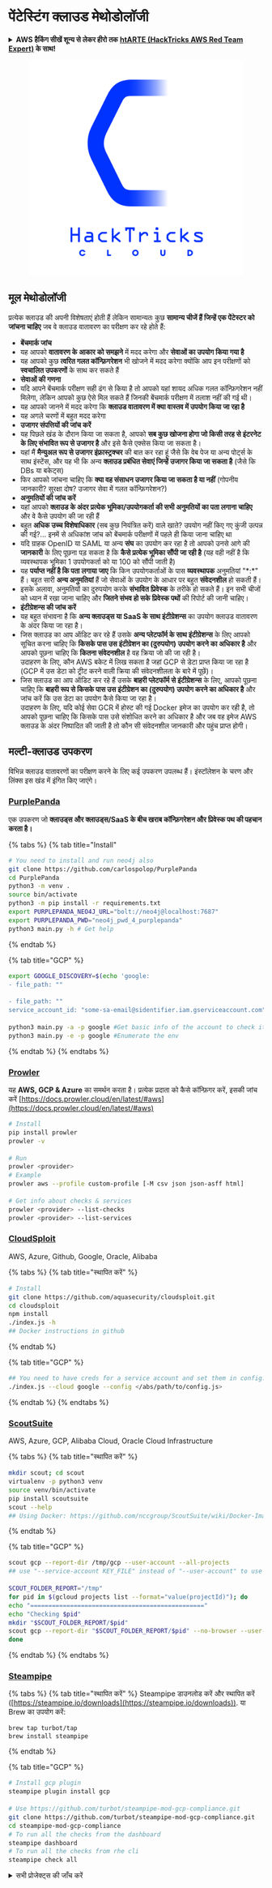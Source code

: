# पेंटेस्टिंग क्लाउड मेथोडोलॉजी

<details>

<summary><strong>AWS हैकिंग सीखें शून्य से लेकर हीरो तक</strong> <a href="https://training.hacktricks.xyz/courses/arte"><strong>htARTE (HackTricks AWS Red Team Expert)</strong></a><strong> के साथ!</strong></summary>

HackTricks का समर्थन करने के अन्य तरीके:

* यदि आप चाहते हैं कि आपकी **कंपनी का विज्ञापन HackTricks में दिखाई दे** या **HackTricks को PDF में डाउनलोड करें**, तो [**सब्सक्रिप्शन प्लान्स**](https://github.com/sponsors/carlospolop) देखें!
* [**आधिकारिक PEASS & HackTricks स्वैग**](https://peass.creator-spring.com) प्राप्त करें
* [**The PEASS Family**](https://opensea.io/collection/the-peass-family) की खोज करें, हमारा एक्सक्लूसिव [**NFTs**](https://opensea.io/collection/the-peass-family) का संग्रह
* 💬 [**Discord group**](https://discord.gg/hRep4RUj7f) में **शामिल हों** या [**telegram group**](https://t.me/peass) में या **Twitter** पर 🐦 [**@carlospolopm**](https://twitter.com/carlospolopm) को **फॉलो करें**.
* **अपनी हैकिंग ट्रिक्स साझा करें PRs जमा करके** [**HackTricks**](https://github.com/carlospolop/hacktricks) और [**HackTricks Cloud**](https://github.com/carlospolop/hacktricks-cloud) github repos में.

</details>

<figure><img src="../.gitbook/assets/CLOUD-logo-letters.svg" alt=""><figcaption></figcaption></figure>

## मूल मेथोडोलॉजी

प्रत्येक क्लाउड की अपनी विशेषताएं होती हैं लेकिन सामान्यतः कुछ **सामान्य चीजें हैं जिन्हें एक पेंटेस्टर को जांचना चाहिए** जब वे क्लाउड वातावरण का परीक्षण कर रहे होते हैं:

* **बेंचमार्क जांच**
* यह आपको **वातावरण के आकार को समझने** में मदद करेगा और **सेवाओं का उपयोग किया गया है**
* यह आपको कुछ **त्वरित गलत कॉन्फ़िगरेशन** भी खोजने में मदद करेगा क्योंकि आप इन परीक्षणों को **स्वचालित उपकरणों** के साथ कर सकते हैं
* **सेवाओं की गणना**
* यदि आपने बेंचमार्क परीक्षण सही ढंग से किया है तो आपको यहां शायद अधिक गलत कॉन्फ़िगरेशन नहीं मिलेगा, लेकिन आपको कुछ ऐसे मिल सकते हैं जिनकी बेंचमार्क परीक्षण में तलाश नहीं की गई थी।
* यह आपको जानने में मदद करेगा कि **क्लाउड वातावरण में क्या वास्तव में उपयोग किया जा रहा है**
* यह अगले चरणों में बहुत मदद करेगा
* **उजागर संपत्तियों की जांच करें**
* यह पिछले खंड के दौरान किया जा सकता है, आपको **सब कुछ खोजना होगा जो किसी तरह से इंटरनेट के लिए संभावित रूप से उजागर है** और इसे कैसे एक्सेस किया जा सकता है।
* यहां मैं **मैन्युअल रूप से उजागर इंफ्रास्ट्रक्चर** की बात कर रहा हूं जैसे कि वेब पेज या अन्य पोर्ट्स के साथ इंस्टेंस, और यह भी कि अन्य **क्लाउड प्रबंधित सेवाएं जिन्हें उजागर किया जा सकता है** (जैसे कि DBs या बकेट्स)
* फिर आपको जांचना चाहिए कि **क्या वह संसाधन उजागर किया जा सकता है या नहीं** (गोपनीय जानकारी? सुरक्षा दोष? उजागर सेवा में गलत कॉन्फ़िगरेशन?)
* **अनुमतियों की जांच करें**
* यहां आपको **क्लाउड के अंदर प्रत्येक भूमिका/उपयोगकर्ता की सभी अनुमतियों का पता लगाना चाहिए** और वे कैसे उपयोग की जा रही हैं
* बहुत **अधिक उच्च विशेषाधिकार** (सब कुछ नियंत्रित करें) वाले खाते? उपयोग नहीं किए गए कुंजी उत्पन्न की गई?... इनमें से अधिकांश जांच को बेंचमार्क परीक्षणों में पहले ही किया जाना चाहिए था
* यदि ग्राहक OpenID या SAML या अन्य **संघ** का उपयोग कर रहा है तो आपको उनसे आगे की **जानकारी** के लिए पूछना पड़ सकता है कि **कैसे प्रत्येक भूमिका सौंपी जा रही है** (यह वही नहीं है कि व्यवस्थापक भूमिका 1 उपयोगकर्ता को या 100 को सौंपी जाती है)
* यह **पर्याप्त नहीं है कि पता लगाया जाए** कि किन उपयोगकर्ताओं के पास **व्यवस्थापक** अनुमतियां "\*:\*" हैं। बहुत सारी **अन्य अनुमतियां** हैं जो सेवाओं के उपयोग के आधार पर बहुत **संवेदनशील** हो सकती हैं।
* इसके अलावा, अनुमतियों का दुरुपयोग करके **संभावित प्रिवेस्क** के तरीके हो सकते हैं। इन सभी चीजों को ध्यान में रखा जाना चाहिए और **जितने संभव हो सके प्रिवेस्क पथों** की रिपोर्ट की जानी चाहिए।
* **इंटीग्रेशन्स की जांच करें**
* यह बहुत संभावना है कि **अन्य क्लाउड्स या SaaS के साथ इंटीग्रेशन्स** का उपयोग क्लाउड वातावरण के अंदर किया जा रहा है।
* जिस क्लाउड का आप ऑडिट कर रहे हैं उसके **अन्य प्लेटफॉर्म के साथ इंटीग्रेशन्स** के लिए आपको सूचित करना चाहिए कि **किसके पास उस इंटीग्रेशन का (दुरुपयोग) उपयोग करने का अधिकार है** और आपको पूछना चाहिए कि **कितना संवेदनशील** है वह क्रिया जो की जा रही है।\
उदाहरण के लिए, कौन AWS बकेट में लिख सकता है जहां GCP से डेटा प्राप्त किया जा रहा है (GCP में उस डेटा को ट्रीट करने वाली क्रिया की संवेदनशीलता के बारे में पूछें)।
* जिस क्लाउड का आप ऑडिट कर रहे हैं उसके **बाहरी प्लेटफॉर्म से इंटीग्रेशन्स** के लिए, आपको पूछना चाहिए कि **बाहरी रूप से किसके पास उस इंटीग्रेशन का (दुरुपयोग) उपयोग करने का अधिकार है** और जांच करें कि उस डेटा का उपयोग कैसे किया जा रहा है।\
उदाहरण के लिए, यदि कोई सेवा GCR में होस्ट की गई Docker इमेज का उपयोग कर रही है, तो आपको पूछना चाहिए कि किसके पास उसे संशोधित करने का अधिकार है और जब वह इमेज AWS क्लाउड के अंदर निष्पादित की जाती है तो कौन सी संवेदनशील जानकारी और पहुंच प्राप्त होगी।

## मल्टी-क्लाउड उपकरण

विभिन्न क्लाउड वातावरणों का परीक्षण करने के लिए कई उपकरण उपलब्ध हैं। इंस्टॉलेशन के चरण और लिंक्स इस खंड में इंगित किए जाएंगे।

### [PurplePanda](https://github.com/carlospolop/purplepanda)

एक उपकरण जो **क्लाउड्स और क्लाउड्स/SaaS के बीच खराब कॉन्फ़िगरेशन और प्रिवेस्क पथ की पहचान करता है।**

{% tabs %}
{% tab title="Install"
```bash
# You need to install and run neo4j also
git clone https://github.com/carlospolop/PurplePanda
cd PurplePanda
python3 -m venv .
source bin/activate
python3 -m pip install -r requirements.txt
export PURPLEPANDA_NEO4J_URL="bolt://neo4j@localhost:7687"
export PURPLEPANDA_PWD="neo4j_pwd_4_purplepanda"
python3 main.py -h # Get help
```
{% endtab %}

{% tab title="GCP" %}
```bash
export GOOGLE_DISCOVERY=$(echo 'google:
- file_path: ""

- file_path: ""
service_account_id: "some-sa-email@sidentifier.iam.gserviceaccount.com"' | base64)

python3 main.py -a -p google #Get basic info of the account to check it's correctly configured
python3 main.py -e -p google #Enumerate the env
```
{% endtab %}
{% endtabs %}

### [Prowler](https://github.com/prowler-cloud/prowler)

यह **AWS, GCP & Azure** का समर्थन करता है। प्रत्येक प्रदाता को कैसे कॉन्फ़िगर करें, इसकी जांच करें [https://docs.prowler.cloud/en/latest/#aws](https://docs.prowler.cloud/en/latest/#aws)
```bash
# Install
pip install prowler
prowler -v

# Run
prowler <provider>
# Example
prowler aws --profile custom-profile [-M csv json json-asff html]

# Get info about checks & services
prowler <provider> --list-checks
prowler <provider> --list-services
```
### [CloudSploit](https://github.com/aquasecurity/cloudsploit)

AWS, Azure, Github, Google, Oracle, Alibaba

{% tabs %}
{% tab title="स्थापित करें" %}
```bash
# Install
git clone https://github.com/aquasecurity/cloudsploit.git
cd cloudsploit
npm install
./index.js -h
## Docker instructions in github
```
{% endtab %}

{% tab title="GCP" %}
```bash
## You need to have creds for a service account and set them in config.js file
./index.js --cloud google --config </abs/path/to/config.js>
```
{% endtab %}
{% endtabs %}

### [ScoutSuite](https://github.com/nccgroup/ScoutSuite)

AWS, Azure, GCP, Alibaba Cloud, Oracle Cloud Infrastructure

{% tabs %}
{% tab title="स्थापित करें" %}
```bash
mkdir scout; cd scout
virtualenv -p python3 venv
source venv/bin/activate
pip install scoutsuite
scout --help
## Using Docker: https://github.com/nccgroup/ScoutSuite/wiki/Docker-Image
```
{% endtab %}

{% tab title="GCP" %}
```bash
scout gcp --report-dir /tmp/gcp --user-account --all-projects
## use "--service-account KEY_FILE" instead of "--user-account" to use a service account

SCOUT_FOLDER_REPORT="/tmp"
for pid in $(gcloud projects list --format="value(projectId)"); do
echo "================================================"
echo "Checking $pid"
mkdir "$SCOUT_FOLDER_REPORT/$pid"
scout gcp --report-dir "$SCOUT_FOLDER_REPORT/$pid" --no-browser --user-account --project-id "$pid"
done
```
{% endtab %}
{% endtabs %}

### [Steampipe](https://github.com/turbot)

{% tabs %}
{% tab title="स्थापित करें" %}
Steampipe डाउनलोड करें और स्थापित करें ([https://steampipe.io/downloads](https://steampipe.io/downloads)). या Brew का उपयोग करें:
```
brew tap turbot/tap
brew install steampipe
```
{% endtab %}

{% tab title="GCP" %}
```bash
# Install gcp plugin
steampipe plugin install gcp

# Use https://github.com/turbot/steampipe-mod-gcp-compliance.git
git clone https://github.com/turbot/steampipe-mod-gcp-compliance.git
cd steampipe-mod-gcp-compliance
# To run all the checks from the dashboard
steampipe dashboard
# To run all the checks from rhe cli
steampipe check all
```
<details>

<summary>सभी प्रोजेक्ट्स की जाँच करें</summary>

सभी प्रोजेक्ट्स की जाँच करने के लिए आपको `gcp.spc` फाइल जनरेट करनी होगी जिसमें सभी परीक्षण करने वाले प्रोजेक्ट्स का इंडिकेशन हो। आप निम्नलिखित स्क्रिप्ट से निर्देशों का पालन कर सकते हैं
```bash
FILEPATH="/tmp/gcp.spc"
rm -rf "$FILEPATH" 2>/dev/null

# Generate a json like object for each project
for pid in $(gcloud projects list --format="value(projectId)"); do
echo "connection \"gcp_$(echo -n $pid | tr "-" "_" )\" {
plugin  = \"gcp\"
project = \"$pid\"
}" >> "$FILEPATH"
done

# Generate the aggragator to call
echo 'connection "gcp_all" {
plugin      = "gcp"
type        = "aggregator"
connections = ["gcp_*"]
}' >> "$FILEPATH"

echo "Copy $FILEPATH in ~/.steampipe/config/gcp.spc if it was correctly generated"
```
<details>

**अन्य GCP अंतर्दृष्टि** की जांच करने के लिए (सेवाओं की गणना के लिए उपयोगी) इसका उपयोग करें: [https://github.com/turbot/steampipe-mod-gcp-insights](https://github.com/turbot/steampipe-mod-gcp-insights)

Terraform GCP कोड की जांच के लिए: [https://github.com/turbot/steampipe-mod-terraform-gcp-compliance](https://github.com/turbot/steampipe-mod-terraform-gcp-compliance)

Steampipe के अधिक GCP प्लगइन्स: [https://github.com/turbot?q=gcp](https://github.com/turbot?q=gcp)
{% endtab %}

{% tab title="AWS" %}
```bash
# Install aws plugin
steampipe plugin install aws

# Modify the spec indicating in "profile" the profile name to use
nano ~/.steampipe/config/aws.spc

# Get some info on how the AWS account is being used
git clone https://github.com/turbot/steampipe-mod-aws-insights.git
cd steampipe-mod-aws-insights
steampipe dashboard

# Get the services exposed to the internet
git clone https://github.com/turbot/steampipe-mod-aws-perimeter.git
cd steampipe-mod-aws-perimeter
steampipe dashboard

# Run the benchmarks
git clone https://github.com/turbot/steampipe-mod-aws-compliance
cd steampipe-mod-aws-compliance
steampipe dashboard # To see results in browser
steampipe check all --export=/tmp/output4.json
```
Terraform AWS कोड की जांच के लिए: [https://github.com/turbot/steampipe-mod-terraform-aws-compliance](https://github.com/turbot/steampipe-mod-terraform-aws-compliance)

Steampipe के और AWS प्लगइन्स: [https://github.com/orgs/turbot/repositories?q=aws](https://github.com/orgs/turbot/repositories?q=aws)
{% endtab %}
{% endtabs %}

### [~~cs-suite~~](https://github.com/SecurityFTW/cs-suite)

AWS, GCP, Azure, DigitalOcean।\
इसके लिए python2.7 की आवश्यकता है और यह अनदेखी की गई प्रतीत होती है।

### Nessus

Nessus में _**Audit Cloud Infrastructure**_ स्कैन है जो समर्थन करता है: AWS, Azure, Office 365, Rackspace, Salesforce। **Azure** में कुछ अतिरिक्त कॉन्फ़िगरेशन की आवश्यकता होती है ताकि **Client Id** प्राप्त की जा सके।

### [**cloudlist**](https://github.com/projectdiscovery/cloudlist)

Cloudlist एक **मल्टी-क्लाउड टूल है जो एसेट्स** (होस्टनेम्स, IP पते) क्लाउड प्रोवाइडर्स से प्राप्त करता है।

{% tabs %}
{% tab title="Cloudlist" %}
```bash
cd /tmp
wget https://github.com/projectdiscovery/cloudlist/releases/latest/download/cloudlist_1.0.1_macOS_arm64.zip
unzip cloudlist_1.0.1_macOS_arm64.zip
chmod +x cloudlist
sudo mv cloudlist /usr/local/bin
```
{% endtab %}

{% tab title="दूसरा टैब" %}
```bash
## For GCP it requires service account JSON credentials
cloudlist -config </path/to/config>
```
{% endtab %}
{% endtabs %}

### [**cartography**](https://github.com/lyft/cartography)

Cartography एक Python उपकरण है जो इंफ्रास्ट्रक्चर संपत्तियों को समेकित करता है और उनके बीच संबंधों को Neo4j डेटाबेस द्वारा संचालित एक सहज ग्राफ दृश्य में प्रदर्शित करता है।

{% tabs %}
{% tab title="Install" %}
```bash
# Installation
docker image pull ghcr.io/lyft/cartography
docker run --platform linux/amd64 ghcr.io/lyft/cartography cartography --help
## Install a Neo4j DB version 3.5.*
```
{% endtab %}

{% tab title="GCP" %}
```bash
docker run --platform linux/amd64 \
--volume "$HOME/.config/gcloud/application_default_credentials.json:/application_default_credentials.json" \
-e GOOGLE_APPLICATION_CREDENTIALS="/application_default_credentials.json" \
-e NEO4j_PASSWORD="s3cr3t" \
ghcr.io/lyft/cartography  \
--neo4j-uri bolt://host.docker.internal:7687 \
--neo4j-password-env-var NEO4j_PASSWORD \
--neo4j-user neo4j


# It only checks for a few services inside GCP (https://lyft.github.io/cartography/modules/gcp/index.html)
## Cloud Resource Manager
## Compute
## DNS
## Storage
## Google Kubernetes Engine
### If you can run starbase or purplepanda you will get more info
```
{% endtab %}
{% endtabs %}

### [**starbase**](https://github.com/JupiterOne/starbase)

Starbase सेवाओं और प्रणालियों से संपत्तियों और संबंधों को एकत्र करता है, जिसमें क्लाउड इंफ्रास्ट्रक्चर, SaaS अनुप्रयोग, सुरक्षा नियंत्रण, और अधिक शामिल हैं, जो Neo4j डेटाबेस द्वारा समर्थित एक सहज ग्राफ दृश्य में होते हैं।

{% tabs %}
{% tab title="Install" %}
```bash
# You are going to need Node version 14, so install nvm following https://tecadmin.net/install-nvm-macos-with-homebrew/
npm install --global yarn
nvm install 14
git clone https://github.com/JupiterOne/starbase.git
cd starbase
nvm use 14
yarn install
yarn starbase --help
# Configure manually config.yaml depending on the env to analyze
yarn starbase setup
yarn starbase run

# Docker
git clone https://github.com/JupiterOne/starbase.git
cd starbase
cp config.yaml.example config.yaml
# Configure manually config.yaml depending on the env to analyze
docker build --no-cache -t starbase:latest .
docker-compose run starbase setup
docker-compose run starbase run
```
{% endtab %}

{% tab title="GCP" %}
```yaml
## Config for GCP
### Check out: https://github.com/JupiterOne/graph-google-cloud/blob/main/docs/development.md
### It requires service account credentials

integrations:
-
name: graph-google-cloud
instanceId: testInstanceId
directory: ./.integrations/graph-google-cloud
gitRemoteUrl: https://github.com/JupiterOne/graph-google-cloud.git
config:
SERVICE_ACCOUNT_KEY_FILE: '{Check https://github.com/JupiterOne/graph-google-cloud/blob/main/docs/development.md#service_account_key_file-string}'
PROJECT_ID: ""
FOLDER_ID: ""
ORGANIZATION_ID: ""
CONFIGURE_ORGANIZATION_PROJECTS: false

storage:
engine: neo4j
config:
username: neo4j
password: s3cr3t
uri: bolt://localhost:7687
#Consider using host.docker.internal if from docker
```
{% endtab %}
{% endtabs %}

### [**SkyArk**](https://github.com/cyberark/SkyArk)

स्कैन किए गए AWS या Azure वातावरण में सबसे अधिकार वाले उपयोगकर्ताओं की खोज करें, जिसमें AWS Shadow Admins शामिल हैं। यह powershell का उपयोग करता है।
```powershell
Import-Module .\SkyArk.ps1 -force
Start-AzureStealth

# in the Cloud Console
IEX (New-Object Net.WebClient).DownloadString('https://raw.githubusercontent.com/cyberark/SkyArk/master/AzureStealth/AzureStealth.ps1')
Scan-AzureAdmins
```
### [Cloud Brute](https://github.com/0xsha/CloudBrute)

यह एक उपकरण है जो शीर्ष क्लाउड प्रदाताओं (Amazon, Google, Microsoft, DigitalOcean, Alibaba, Vultr, Linode) पर किसी कंपनी (लक्ष्य) के इंफ्रास्ट्रक्चर, फाइलों, और एप्स को खोजने के लिए है।

### [CloudFox](https://github.com/BishopFox/cloudfox)

* CloudFox एक उपकरण है जो क्लाउड इंफ्रास्ट्रक्चर में शोषण योग्य हमले के मार्गों को खोजता है (वर्तमान में केवल AWS & Azure का समर्थन किया गया है और GCP आने वाला है)।
* यह एक गणना उपकरण है जिसका उद्देश्य मैनुअल पेंटेस्टिंग की पूरकता करना है।
* यह क्लाउड वातावरण के भीतर किसी भी डेटा को बनाने या संशोधित करने का काम नहीं करता है।

### क्लाउड सुरक्षा उपकरणों की और सूचियाँ

* [https://github.com/RyanJarv/awesome-cloud-sec](https://github.com/RyanJarv/awesome-cloud-sec)

## Google

### GCP

{% content-ref url="gcp-security/" %}
[gcp-security](gcp-security/)
{% endcontent-ref %}

### Workspace

{% content-ref url="workspace-security.md" %}
[workspace-security.md](workspace-security.md)
{% endcontent-ref %}

## AWS

{% content-ref url="aws-security/" %}
[aws-security](aws-security/)
{% endcontent-ref %}

## Azure

{% content-ref url="azure-security/" %}
[azure-security](azure-security/)
{% endcontent-ref %}

### Attack Graph

[**Stormspotter** ](https://github.com/Azure/Stormspotter) एक Azure सब्सक्रिप्शन में संसाधनों का एक "हमले का ग्राफ" बनाता है। यह रेड टीमों और पेंटेस्टर्स को एक टेनेंट के भीतर हमले की सतह और पिवट अवसरों को दृश्यात्मक बनाने में सक्षम बनाता है, और आपके डिफेंडर्स को घटना प्रतिक्रिया कार्य को जल्दी से ओरिएंट और प्राथमिकता देने में मदद करता है।

### Office365

आपको **Global Admin** या कम से कम **Global Admin Reader** की आवश्यकता है (लेकिन ध्यान दें कि Global Admin Reader थोड़ा सीमित है)। हालांकि, ये सीमाएँ कुछ PS मॉड्यूल में दिखाई देती हैं और **वेब एप्लिकेशन के माध्यम से** फीचर्स तक पहुँचकर बाईपास की जा सकती हैं।

<details>

<summary><strong>htARTE (HackTricks AWS Red Team Expert) के साथ शून्य से नायक तक AWS हैकिंग सीखें</strong> <a href="https://training.hacktricks.xyz/courses/arte"><strong>htARTE (HackTricks AWS Red Team Expert)</strong></a><strong>!</strong></summary>

HackTricks का समर्थन करने के अन्य तरीके:

* यदि आप चाहते हैं कि आपकी **कंपनी का विज्ञापन HackTricks में दिखाई दे** या **HackTricks को PDF में डाउनलोड करें** तो [**SUBSCRIPTION PLANS**](https://github.com/sponsors/carlospolop) देखें!
* [**official PEASS & HackTricks swag**](https://peass.creator-spring.com) प्राप्त करें।
* [**The PEASS Family**](https://opensea.io/collection/the-peass-family) की खोज करें, हमारा एक्सक्लूसिव [**NFTs**](https://opensea.io/collection/the-peass-family) संग्रह।
* 💬 [**Discord group**](https://discord.gg/hRep4RUj7f) में **शामिल हों** या [**telegram group**](https://t.me/peass) या **Twitter** 🐦 पर मुझे **फॉलो** करें [**@carlospolopm**](https://twitter.com/carlospolopm)**.**
* [**HackTricks**](https://github.com/carlospolop/hacktricks) और [**HackTricks Cloud**](https://github.com/carlospolop/hacktricks-cloud) github repos में PRs सबमिट करके अपनी हैकिंग ट्रिक्स साझा करें।

</details>
